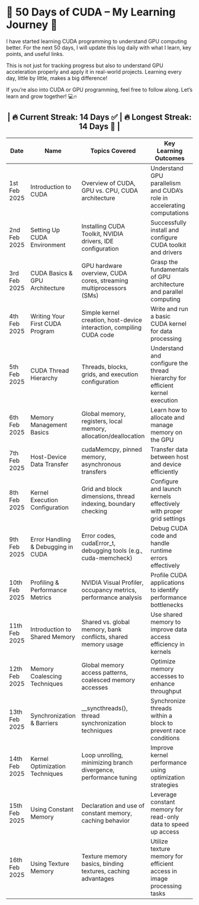 # 🚀 50 Days of CUDA – My Learning Journey 🎯
I have started learning CUDA programming to understand GPU computing better. For the next 50 days, I will update this log daily with what I learn, key points, and useful links.

This is not just for tracking progress but also to understand GPU acceleration properly and apply it in real-world projects. Learning every day, little by little, makes a big difference!

If you’re also into CUDA or GPU programming, feel free to follow along. Let’s learn and grow together! 💻🔥

<div align="center" >
<h2> | 🔥 <b>Current Streak: 14 Days </b> ✅  | 🔥 <b>Longest Streak: 14 Days </b>🎯 | </h2>
<div>


<div align="center">

  | Date       |  Name                |Topics Covered  |Key Learning Outcomes   | Repository Link                          | _Status_                         |
|------------|--------------------------|--------|----------|--------------------------------|------------------------------------|
| 1st Feb 2025 | Introduction to CUDA  |Overview of CUDA, GPU vs. CPU, CUDA architecture  |Understand GPU parallelism and CUDA’s role in accelerating computations            | [GitHub Repo](Day1/day1.md) |Completed🎉                        |
| 2nd Feb 2025 | Setting Up CUDA Environment | Installing CUDA Toolkit, NVIDIA drivers, IDE configuration|Successfully install and configure CUDA toolkit and drivers                 | [GitHub Repo](Day2/Day2.md) |Completed🎉
| 3rd Feb 2025 | CUDA Basics & GPU Architecture | GPU hardware overview, CUDA cores, streaming multiprocessors (SMs)|Grasp the fundamentals of GPU architecture and parallel computing                 | [GitHub Repo](Day3/Day3.md) |Completed🎉
| 4th Feb 2025 | Writing Your First CUDA Program |Simple kernel creation, host-device interaction, compiling CUDA code  | Write and run a basic CUDA kernel for data processing                | [GitHub Repo](Day4/day4.md) |Completed🎉
| 5th Feb 2025 | CUDA Thread Hierarchy |Threads, blocks, grids, and execution configuration | Understand and configure the thread hierarchy for efficient kernel execution               | [GitHub Repo](Day5/Day5.md) |Completed🎉
| 6th Feb 2025 | Memory Management Basics | Global memory, registers, local memory, allocation/deallocation   | Learn how to allocate and manage memory on the GPU           | [GitHub Repo](Day6/Day6.md) |Completed🎉
| 7th Feb 2025 | Host-Device Data Transfer | cudaMemcpy, pinned memory, asynchronous transfers  | Transfer data between host and device efficiently  | [GitHub Repo](Day7/Day7.md) |Completed🎉
| 8th Feb 2025 | Kernel Execution Configuration | Grid and block dimensions, thread indexing, boundary checking  | Configure and launch kernels effectively with proper grid settings | [GitHub Repo](Day8/Day8.md) |Completed🎉
| 9th Feb 2025 | Error Handling & Debugging in CUDA | Error codes, cudaError_t, debugging tools (e.g., cuda-memcheck) | Debug CUDA code and handle runtime errors effectively | [GitHub Repo](Day9/Day9.md) |Completed🎉
| 10th Feb 2025 | Profiling & Performance Metrics | NVIDIA Visual Profiler, occupancy metrics, performance analysis | Profile CUDA applications to identify performance bottlenecks | [GitHub Repo](Day10/Day10.md) |Completed🎉
| 11th Feb 2025 | Introduction to Shared Memory | Shared vs. global memory, bank conflicts, shared memory usage | Use shared memory to improve data access efficiency in kernels | [GitHub Repo](Day11/Day11.md) |Completed🎉
| 12th Feb 2025 | Memory Coalescing Techniques | Global memory access patterns, coalesced memory accesses| Optimize memory accesses to enhance throughput | [GitHub Repo](Day12/Day12.md) |Completed🎉
| 13th Feb 2025 | Synchronization & Barriers | __syncthreads(), thread synchronization techniques| Synchronize threads within a block to prevent race conditions | [GitHub Repo](Day13/Day13.md) |Completed🎉
| 14th Feb 2025 | Kernel Optimization Techniques | Loop unrolling, minimizing branch divergence, performance tuning| Improve kernel performance using optimization strategies| [GitHub Repo](Day14/Day14.md) |Completed🎉
| 15th Feb 2025 | Using Constant Memory | Declaration and use of constant memory, caching behavior | Leverage constant memory for read-only data to speed up access| [GitHub Repo](Day15/Day15.md) |Completed🎉
| 16th Feb 2025 | Using Texture Memory | Texture memory basics, binding textures, caching advantages | Utilize texture memory for efficient access in image processing tasks| [GitHub Repo](Day16/Day16.md) |In Progress 🚧
</div>
